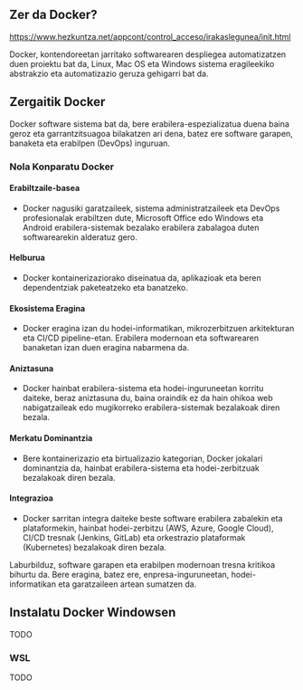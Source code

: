 ## Zer da Docker?


https://www.hezkuntza.net/appcont/control_acceso/irakaslegunea/init.html

Docker, kontendoreetan jarritako softwarearen despliegea automatizatzen duen proiektu bat da, Linux, Mac OS eta Windows sistema eragileekiko abstrakzio eta automatizazio geruza gehigarri bat da.

## Zergaitik Docker

Docker software sistema bat da, bere erabilera-espezializatua duena baina geroz eta garrantzitsuagoa bilakatzen ari dena, batez ere software garapen, banaketa eta erabilpen (DevOps) inguruan.

### Nola Konparatu Docker

#### Erabiltzaile-basea
- Docker nagusiki garatzaileek, sistema administratzaileek eta DevOps profesionalak erabiltzen dute, Microsoft Office edo Windows eta Android erabilera-sistemak bezalako erabilera zabalagoa duten softwarearekin alderatuz gero.

#### Helburua
- Docker kontainerizaziorako diseinatua da, aplikazioak eta beren dependentziak paketeatzeko eta banatzeko.

#### Ekosistema Eragina
- Docker eragina izan du hodei-informatikan, mikrozerbitzuen arkitekturan eta CI/CD pipeline-etan. Erabilera modernoan eta softwarearen banaketan izan duen eragina nabarmena da.

#### Aniztasuna
- Docker hainbat erabilera-sistema eta hodei-inguruneetan korritu daiteke, beraz aniztasuna du, baina oraindik ez da hain ohikoa web nabigatzaileak edo mugikorreko erabilera-sistemak bezalakoak diren bezala.

#### Merkatu Dominantzia
- Bere kontainerizazio eta birtualizazio kategorian, Docker jokalari dominantzia da, hainbat erabilera-sistema eta hodei-zerbitzuak bezalakoak diren bezala.

#### Integrazioa
- Docker sarritan integra daiteke beste software erabilera zabalekin eta plataformekin, hainbat hodei-zerbitzu (AWS, Azure, Google Cloud), CI/CD tresnak (Jenkins, GitLab) eta orkestrazio plataformak (Kubernetes) bezalakoak diren bezala.

Laburbilduz, software garapen eta erabilpen modernoan tresna kritikoa bihurtu da. Bere eragina, batez ere, enpresa-inguruneetan, hodei-informatikan eta garatzaileen artean sumatzen da.

## Instalatu Docker Windowsen
TODO



### WSL 
TODO

### 